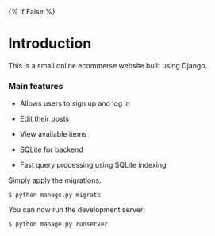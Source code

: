 {% if False %}

# Introduction

This is a small online ecommerse website built using Django.

### Main features

* Allows users to sign up and log in

* Edit their posts

* View available items

* SQLite for backend

* Fast query processing using SQLite indexing

    
Simply apply the migrations:

    $ python manage.py migrate
    

You can now run the development server:

    $ python manage.py runserver